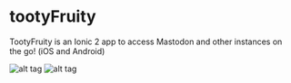 # tootyFruity
TootyFruity is an Ionic 2 app to access Mastodon and other instances on the go! (iOS and Android)


![alt tag](http://tootyfruity.kevinegli.ch/img/android_ui.jpg)
![alt tag](http://tootyfruity.kevinegli.ch/img/ios_ui.jpg)
